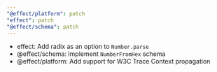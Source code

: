 ```yaml
---
"@effect/platform": patch
"effect": patch
"@effect/schema": patch
---
```


- effect: Add radix as an option to `Number.parse`
- @effect/schema: Implement `NumberFromHex` schema
- @effect/platform: Add support for W3C Trace Context propagation
